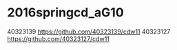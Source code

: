 # 2016springcd_aG10

40323139  https://github.com/40323139/cdw11
40323127  https://github.com/40323127/cdw11